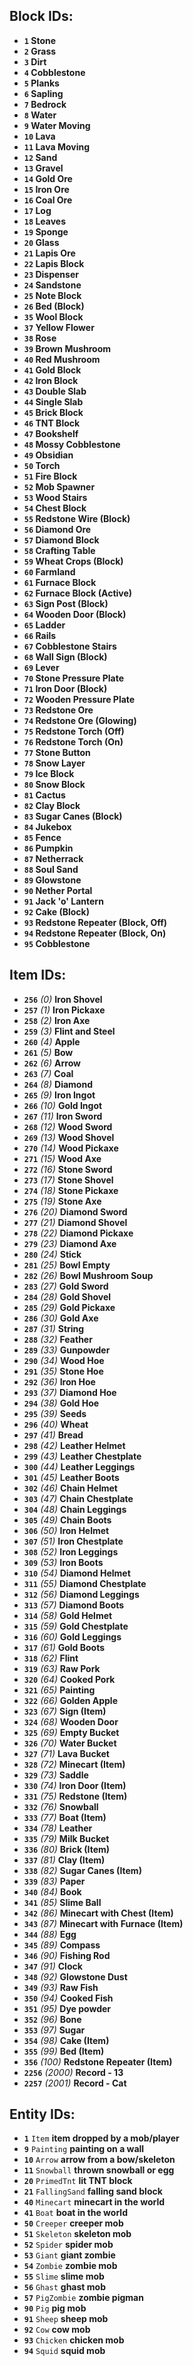 
## Block IDs:

 - **`1` Stone**
 - **`2` Grass**
 - **`3` Dirt**
 - **`4` Cobblestone** 
 - **`5` Planks**
 - **`6` Sapling**
 - **`7` Bedrock**
 - **`8` Water**
 - **`9` Water Moving**
 - **`10` Lava**
 - **`11` Lava Moving**
 - **`12` Sand**
 - **`13` Gravel**
 - **`14` Gold Ore**
 - **`15` Iron Ore**
 - **`16` Coal Ore**
 - **`17` Log**
 - **`18` Leaves**
 - **`19` Sponge**
 - **`20` Glass**
 - **`21` Lapis Ore**
 - **`22` Lapis Block**
 - **`23` Dispenser**
 - **`24` Sandstone**
 - **`25` Note Block**
 - **`26` Bed (Block)**
 - **`35` Wool Block**
 - **`37` Yellow Flower**
 - **`38` Rose**
 - **`39` Brown Mushroom**
 - **`40` Red Mushroom**
 - **`41` Gold Block**
 - **`42` Iron Block**
 - **`43` Double Slab**
 - **`44` Single Slab**
 - **`45` Brick Block**
 - **`46` TNT Block**
 - **`47` Bookshelf**
 - **`48` Mossy Cobblestone**
 - **`49` Obsidian**
 - **`50` Torch**
 - **`51` Fire Block**
 - **`52` Mob Spawner**
 - **`53` Wood Stairs**
 - **`54` Chest Block**
 - **`55` Redstone Wire (Block)**
 - **`56` Diamond Ore**
 - **`57` Diamond Block**
 - **`58` Crafting Table**
 - **`59` Wheat Crops (Block)**
 - **`60` Farmland**
 - **`61` Furnace Block**
 - **`62` Furnace Block (Active)**
 - **`63` Sign Post (Block)**
 - **`64` Wooden Door (Block)**
 - **`65` Ladder**
 - **`66` Rails**
 - **`67` Cobblestone Stairs**
 - **`68` Wall Sign (Block)**
 - **`69` Lever**
 - **`70` Stone Pressure Plate**
 - **`71` Iron Door (Block)**
 - **`72` Wooden Pressure Plate**
 - **`73` Redstone Ore**
 - **`74` Redstone Ore (Glowing)**
 - **`75` Redstone Torch (Off)**
 - **`76` Redstone Torch (On)**
 - **`77` Stone Button**
 - **`78` Snow Layer**
 - **`79` Ice Block**
 - **`80` Snow Block**
 - **`81` Cactus**
 - **`82` Clay Block**
 - **`83` Sugar Canes (Block)**
 - **`84` Jukebox**
 - **`85` Fence**
 - **`86` Pumpkin**
 - **`87` Netherrack**
 - **`88` Soul Sand**
 - **`89` Glowstone**
 - **`90` Nether Portal**
 - **`91` Jack 'o' Lantern**
 - **`92` Cake (Block)**
 - **`93` Redstone Repeater (Block, Off)**
 - **`94` Redstone Repeater (Block, On)**
 - **`95` Cobblestone**
 
## Item IDs:

 - **`256`** *(0)* **Iron Shovel**
 - **`257`** *(1)* **Iron Pickaxe**
 - **`258`** *(2)* **Iron Axe**
 - **`259`** *(3)* **Flint and Steel**
 - **`260`** *(4)* **Apple**
 - **`261`** *(5)* **Bow**
 - **`262`** *(6)* **Arrow**
 - **`263`** *(7)* **Coal**
 - **`264`** *(8)* **Diamond**
 - **`265`** *(9)* **Iron Ingot**
 - **`266`** *(10)* **Gold Ingot**
 - **`267`** *(11)* **Iron Sword**
 - **`268`** *(12)* **Wood Sword**
 - **`269`** *(13)* **Wood Shovel**
 - **`270`** *(14)* **Wood Pickaxe**
 - **`271`** *(15)* **Wood Axe**
 - **`272`** *(16)* **Stone Sword**
 - **`273`** *(17)* **Stone Shovel**
 - **`274`** *(18)* **Stone Pickaxe**
 - **`275`** *(19)* **Stone Axe**
 - **`276`** *(20)* **Diamond Sword**
 - **`277`** *(21)* **Diamond Shovel**
 - **`278`** *(22)* **Diamond Pickaxe**
 - **`279`** *(23)* **Diamond Axe**
 - **`280`** *(24)* **Stick**
 - **`281`** *(25)* **Bowl Empty**
 - **`282`** *(26)* **Bowl Mushroom Soup**
 - **`283`** *(27)* **Gold Sword**
 - **`284`** *(28)* **Gold Shovel**
 - **`285`** *(29)* **Gold Pickaxe**
 - **`286`** *(30)* **Gold Axe**
 - **`287`** *(31)* **String**
 - **`288`** *(32)* **Feather**
 - **`289`** *(33)* **Gunpowder**
 - **`290`** *(34)* **Wood Hoe**
 - **`291`** *(35)* **Stone Hoe**
 - **`292`** *(36)* **Iron Hoe**
 - **`293`** *(37)* **Diamond Hoe**
 - **`294`** *(38)* **Gold Hoe**
 - **`295`** *(39)* **Seeds**
 - **`296`** *(40)* **Wheat**
 - **`297`** *(41)* **Bread**
 - **`298`** *(42)* **Leather Helmet**
 - **`299`** *(43)* **Leather Chestplate**
 - **`300`** *(44)* **Leather Leggings**
 - **`301`** *(45)* **Leather Boots**
 - **`302`** *(46)* **Chain Helmet**
 - **`303`** *(47)* **Chain Chestplate**
 - **`304`** *(48)* **Chain Leggings**
 - **`305`** *(49)* **Chain Boots**
 - **`306`** *(50)* **Iron Helmet**
 - **`307`** *(51)* **Iron Chestplate**
 - **`308`** *(52)* **Iron Leggings**
 - **`309`** *(53)* **Iron Boots**
 - **`310`** *(54)* **Diamond Helmet**
 - **`311`** *(55)* **Diamond Chestplate**
 - **`312`** *(56)* **Diamond Leggings**
 - **`313`** *(57)* **Diamond Boots**
 - **`314`** *(58)* **Gold Helmet**
 - **`315`** *(59)* **Gold Chestplate**
 - **`316`** *(60)* **Gold Leggings**
 - **`317`** *(61)* **Gold Boots**
 - **`318`** *(62)* **Flint**
 - **`319`** *(63)* **Raw Pork**
 - **`320`** *(64)* **Cooked Pork**
 - **`321`** *(65)* **Painting**
 - **`322`** *(66)* **Golden Apple**
 - **`323`** *(67)* **Sign (Item)**
 - **`324`** *(68)* **Wooden Door**
 - **`325`** *(69)* **Empty Bucket**
 - **`326`** *(70)* **Water Bucket**
 - **`327`** *(71)* **Lava Bucket**
 - **`328`** *(72)* **Minecart (Item)**
 - **`329`** *(73)* **Saddle**
 - **`330`** *(74)* **Iron Door (Item)**
 - **`331`** *(75)* **Redstone (Item)**
 - **`332`** *(76)* **Snowball**
 - **`333`** *(77)* **Boat (Item)**
 - **`334`** *(78)* **Leather**
 - **`335`** *(79)* **Milk Bucket**
 - **`336`** *(80)* **Brick (Item)**
 - **`337`** *(81)* **Clay (Item)**
 - **`338`** *(82)* **Sugar Canes (Item)**
 - **`339`** *(83)* **Paper**
 - **`340`** *(84)* **Book**
 - **`341`** *(85)* **Slime Ball**
 - **`342`** *(86)* **Minecart with Chest (Item)**
 - **`343`** *(87)* **Minecart with Furnace (Item)**
 - **`344`** *(88)* **Egg**
 - **`345`** *(89)* **Compass**
 - **`346`** *(90)* **Fishing Rod**
 - **`347`** *(91)* **Clock**
 - **`348`** *(92)* **Glowstone Dust**
 - **`349`** *(93)* **Raw Fish**
 - **`350`** *(94)* **Cooked Fish**
 - **`351`** *(95)* **Dye powder**
 - **`352`** *(96)* **Bone**
 - **`353`** *(97)* **Sugar**
 - **`354`** *(98)* **Cake (Item)**
 - **`355`** *(99)* **Bed (Item)**
 - **`356`** *(100)* **Redstone Repeater (Item)**
 - **`2256`** *(2000)* **Record - 13**
 - **`2257`** *(2001)* **Record - Cat**
 
## Entity IDs:

 - **`1`** `Item` **item dropped by a mob/player**
 - **`9`** `Painting` **painting on a wall**
 - **`10`** `Arrow` **arrow from a bow/skeleton**
 - **`11`** `Snowball` **thrown snowball or egg**
 - **`20`** `PrimedTnt` **lit TNT block**
 - **`21`** `FallingSand` **falling sand block**
 - **`40`** `Minecart` **minecart in the world**
 - **`41`** `Boat` **boat in the world**
 - **`50`** `Creeper` **creeper mob**
 - **`51`** `Skeleton` **skeleton mob**
 - **`52`** `Spider` **spider mob**
 - **`53`** `Giant` **giant zombie**
 - **`54`** `Zombie` **zombie mob**
 - **`55`** `Slime` **slime mob**
 - **`56`** `Ghast` **ghast mob**
 - **`57`** `PigZombie` **zombie pigman**
 - **`90`** `Pig` **pig mob**
 - **`91`** `Sheep` **sheep mob**
 - **`92`** `Cow` **cow mob**
 - **`93`** `Chicken` **chicken mob**
 - **`94`** `Squid` **squid mob**